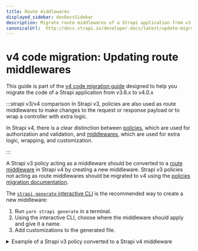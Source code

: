 ```yaml
---
title: Route middlewares 
displayed_sidebar: devDocsSidebar
description: Migrate route middlewares of a Strapi application from v3.6.x to v4.0.x
canonicalUrl:  http://docs.strapi.io/developer-docs/latest/update-migration-guides/migration-guides/v4/code/backend/routes.html
---
```


# v4 code migration: Updating route middlewares

This guide is part of the [v4 code migration guide](/dev-docs/migration/v3-to-v4/code-migration.md) designed to help you migrate the code of a Strapi application from v3.6.x to v4.0.x

:::strapi v3/v4 comparison
In Strapi v3, policies are also used as route middlewares to make changes to the request or response payload or to wrap a controller with extra logic.

In Strapi v4, there is a clear distinction between [policies](/dev-docs/backend-customization/policies#implementation), which are used for authorization and validation, and [middlewares](/dev-docs/backend-customization/middlewares), which are used for extra logic, wrapping, and customization.

:::

A Strapi v3 policy acting as a middleware should be converted to a [route middleware](/dev-docs/backend-customization/routes#middlewares) in Strapi v4 by creating a new middleware. Strapi v3 policies not acting as route middlewares should be migrated to v4 using the [policies migration documentation](/dev-docs/migration/v3-to-v4/code/policies).

The [`strapi generate` interactive CLI](/dev-docs/cli#strapi-generate) is the recommended way to create a new middleware:

1. Run `yarn strapi generate` in a terminal.
2. Using the interactive CLI, choose where the middleware should apply and give it a name.
3. Add customizations to the generated file.

<details>
<summary> Example of a Strapi v3 policy converted to a Strapi v4 middleware</summary>

The following Strapi v3 policy acts as a middleware:

```js title="path: ./api/api-name/config/policies/my-policy.js"

module.exports = async (ctx, next) => {
  const start = Date.now();

  await next();

  const delta = Math.ceil(Date.now() - start);
  ctx.set('X-Response-Time', delta + 'ms');
};
```

It should be converted to a Strapi v4 middleware using the following code:

```jsx title="path: ./src/api/api-name/middlewares/my-middleware.js"

module.exports = (config, { strapi }) => {
  return async (ctx, next) => {
    const start = Date.now();

    await next();

    const delta = Math.ceil(Date.now() - start);
    ctx.set('X-Response-Time', delta + 'ms');
  };
};
```

</details>
